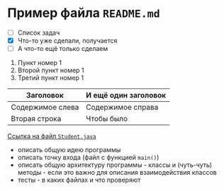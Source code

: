 # Пример файла `README.md`

- [ ] Список задач
- [x] Что-то уже сделали, получается
- [ ] А что-то ещё только сделаем

1. Пункт номер 1
2. Второй пункт номер 1
3. Третий пункт номер 1

| Заголовок | И ещё один заголовок |
| --- | --- |
| Содержимое слева | Содержимое справа |
| Вторая строка | Чтобы было |

[Ссылка на файл `Student.java`](src/Student.java)

- описать общую идею программы
- описать точку входа (файл с функцией `main()`)
- описать общую архитектуру программы - классы и (чуть-чуть) методы - если это важно для 
  описания взаимодействия классов
- тесты - в каких файлах и что проверяют

